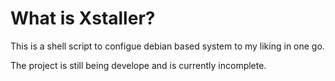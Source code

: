 # What is Xstaller?

This is a shell script to configue debian based system to my liking in one go.

The project is still being develope and is currently incomplete.

